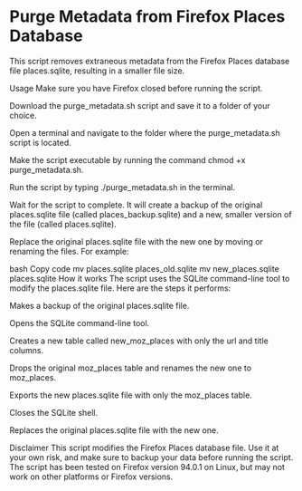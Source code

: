 # Purge Metadata from Firefox Places Database
This script removes extraneous metadata from the Firefox Places database file places.sqlite, resulting in a smaller file size.

Usage
Make sure you have Firefox closed before running the script.

Download the purge_metadata.sh script and save it to a folder of your choice.

Open a terminal and navigate to the folder where the purge_metadata.sh script is located.

Make the script executable by running the command chmod +x purge_metadata.sh.

Run the script by typing ./purge_metadata.sh in the terminal.

Wait for the script to complete. It will create a backup of the original places.sqlite file (called places_backup.sqlite) and a new, smaller version of the file (called places.sqlite).

Replace the original places.sqlite file with the new one by moving or renaming the files. For example:

bash
Copy code
mv places.sqlite places_old.sqlite
mv new_places.sqlite places.sqlite
How it works
The script uses the SQLite command-line tool to modify the places.sqlite file. Here are the steps it performs:

Makes a backup of the original places.sqlite file.

Opens the SQLite command-line tool.

Creates a new table called new_moz_places with only the url and title columns.

Drops the original moz_places table and renames the new one to moz_places.

Exports the new places.sqlite file with only the moz_places table.

Closes the SQLite shell.

Replaces the original places.sqlite file with the new one.

Disclaimer
This script modifies the Firefox Places database file. Use it at your own risk, and make sure to backup your data before running the script. The script has been tested on Firefox version 94.0.1 on Linux, but may not work on other platforms or Firefox versions.
